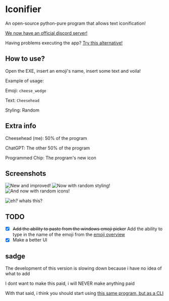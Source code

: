# Iconifier
An open-source python-pure program that allows text iconification!

[We now have an official discord server!](https://discord.gg/c2KTVEgxBn)

Having problems executing the app? [Try this alternative!](https://github.com/error4OA/iconifier-console-mode/releases "Iconifier, without GUI")

## How to use?
Open the EXE, insert an emoji's name, insert some text and voila!

Example of usage:

Emoji: `cheese_wedge`

Text: `Cheesehead`

Styling: Random

## Extra info
Cheesehead (me): 50% of the program

ChatGPT: The other 50% of the program

Programmed Chip: The program's new icon

## Screenshots
![New and improved!](https://cdn.discordapp.com/attachments/925820527011045376/1122827617930854500/image.png "New and improved!") ![Now with random styling!](https://cdn.discordapp.com/attachments/925820527011045376/1122831465873416212/image.png "Now with random styling!") ![And now with random icons!](https://media.discordapp.net/attachments/925820527011045376/1123189256920248330/b5447049-08fa-460d-98a1-c893fb3e0e30.png "And now with random icons! (UI rearrangement included!)")

![eh? whats this?](https://media.discordapp.net/attachments/1114949239299117117/1123201055119921152/image.png "eh? whats this?")

## TODO
* [x] ~~Add the ability to paste from the windows emoji picker~~ Add the ability to type in the name of the emoji from the [emoji overview](https://carpedm20.github.io/emoji/ "See the emoji overview here!!")
* [x] Make a better UI

## sadge
The development of this version is slowing down because i have no idea of what to add

I dont want to make this paid, i will NEVER make anything paid

With that said, i think you should start using [this same program, but as a CLI](https://github.com/error4OA/iconifier-console-mode/releases "Iconifier, without GUI")

